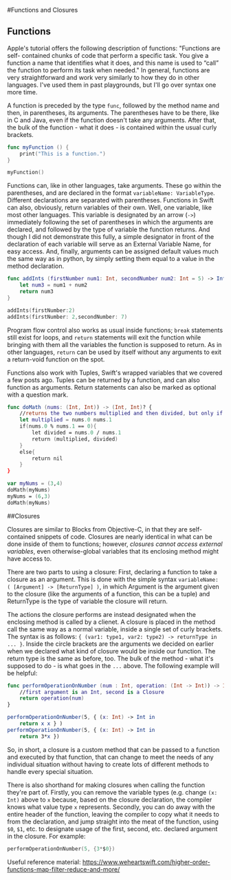 
#Functions and Closures

## Functions
Apple's tutorial offers the following description of functions: "Functions are self-
contained chunks of code that perform a specific task. You give a function a name that 
identifies what it does, and this name is used to “call” the function to perform its task 
when needed." In general, functions are very straightforward and work very similarly to how
they do in other languages. I've used them in past playgrounds, but I'll go over syntax one
more time.  

A function is preceded by the type ```func```, followed by the method name and then, in 
parentheses, its arguments. The parentheses have to be there, like in C and Java, even if
the function doesn't take any arguments. After that, the bulk of the function - what it
does - is contained within the usual curly brackets.  

```Swift
func myFunction () {
    print("This is a function.")
}

myFunction()
```

Functions can, like in other languages, take arguments. These go within the parentheses, 
and are declared in the format ```variableName: VariableType```. Different declarations 
are separated with parentheses. Functions in Swift can also, obviously, return variables
of their own. Well, one variable, like most other languages. This variable is designated 
by an arrow (```->```) immediately following the set of parentheses in which the arguments
are declared, and followed by the type of variable the function returns. And though I did
not demonstrate this fully, a simple designator in front of the declaration of each
variable will serve as an External Variable Name, for easy access. And, finally, arguments
can be assigned default values much the same way as in python, by simply setting them
equal to a value in the method declaration.  

```Swift
func addInts (firstNumber num1: Int, secondNumber num2: Int = 5) -> Int {
    let num3 = num1 + num2
    return num3
}

addInts(firstNumber:2)
addInts(firstNumber: 2,secondNumber: 7)
```

Program flow control also works as usual inside functions; ```break``` statements still
exist for loops, and ```return``` statements will exit the function while bringing with
them all the variables the function is supposed to return. As in other languages, 
```return``` can be used by itself without any arguments to exit a return-void function 
on the spot.  

Functions also work with Tuples, Swift's wrapped variables that we covered a few posts ago.
Tuples can be returned by a function, and can also function as arguments. Return statements
can also be marked as optional with a question mark.  

```Swift
func doMath (nums: (Int, Int)) -> (Int, Int)? {
    //returns the two numbers multiplied and then divided, but only if the quotient is an int.
    let multiplied = nums.0 nums.1
    if(nums.0 % nums.1 == 0){
        let divided = nums.0 / nums.1
        return (multiplied, divided)
    }
    else{
        return nil
    }
}

var myNums = (3,4)
doMath(myNums)
myNums = (6,3)
doMath(myNums)
```

##Closures

Closures are similar to Blocks from Objective-C, in that they are self-contained snippets
of code.  Closures are nearly identical in what can be done inside of them to functions; 
however, *closures cannot access external variables*, even otherwise-global variables
that its enclosing method might have access to.   

There are two parts to using a closure: First, declaring a function to take a closure as
an argument. This is done with the simple syntax 
```variableName: ( [Argument] -> [ReturnType] )```, in which Argument is the argument given
to the closure (like the arguments of a function, this can be a tuple) and ReturnType is
the type of variable the closure will return.   

The actions the closure performs are instead designated when the enclosing method is called
by a clienet. A closure is placed in the method call the same way as a normal variable, 
inside a single set of curly brackets. The syntax is as follows:
```{ (var1: type1, var2: type2) -> returnType in ... }```. Inside the circle brackets are
the arguments we decided on earlier when we declared what kind of closure would be inside
our function. The return type is the same as before, too. The bulk of the method - what
it's supposed to do - is what goes in the ```...``` above. The following example will be
helpful:  

```Swift
func performOperationOnNumber (num : Int, operation: (Int -> Int)) -> Int {
    //first argument is an Int, second is a Closure
    return operation(num)
}

performOperationOnNumber(5, { (x: Int) -> Int in
    return x x } )
performOperationOnNumber(5, { (x: Int) -> Int in
    return 3*x })
```

So, in short, a closure is a custom method that can be passed to a function and executed by
that function, that can change to meet the needs of any individual situation without having
to create lots of different methods to handle every special situation.   

There is also shorthand for making closures when calling the function they're part of. 
Firstly, you can remove the variable types (e.g. change ```(x: Int)``` above to ```x```
because, based on the closure declaration, the compiler knows what value type ```x```
represents. Secondly, you can do away with the entire header of the function, leaving the 
compiler to copy what it needs to from the declaration, and jump straight into the meat of
the function, using ```$0```, ```$1```, etc. to designate usage of the first, second, etc. 
declared argument in the closure. For example:  
```Swift
performOperationOnNumber(5, {3*$0})
```

Useful reference material: https://www.weheartswift.com/higher-order-functions-map-filter-reduce-and-more/